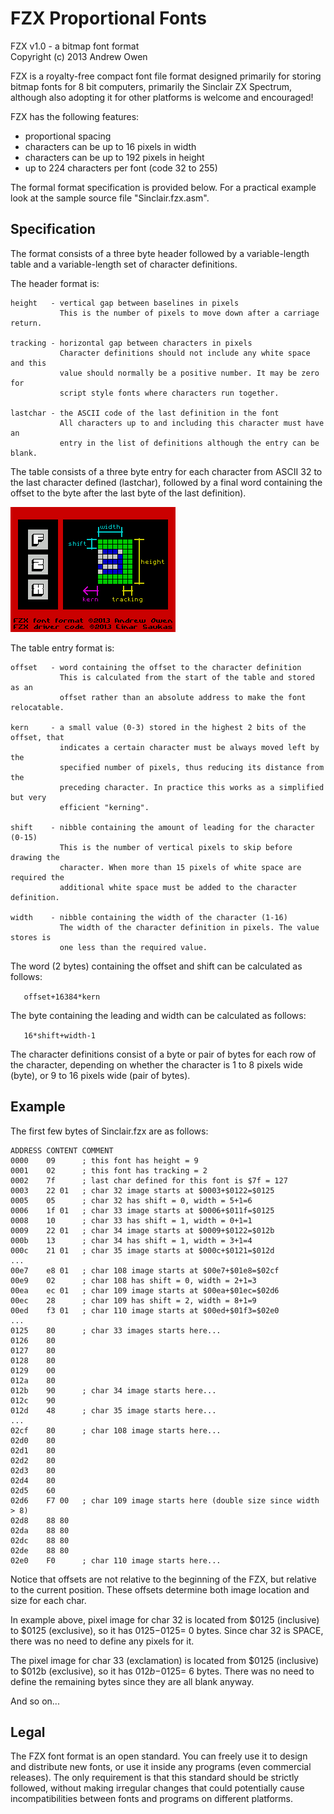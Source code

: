 # FZX Proportional Fonts

FZX v1.0 - a bitmap font format  
Copyright (c) 2013 Andrew Owen  

FZX is a royalty-free compact font file format designed primarily for storing
bitmap fonts for 8 bit computers, primarily the Sinclair ZX Spectrum, although
also adopting it for other platforms is welcome and encouraged!

FZX has the following features:

* proportional spacing
* characters can be up to 16 pixels in width
* characters can be up to 192 pixels in height
* up to 224 characters per font (code 32 to 255)

The formal format specification is provided below. For a practical example look
at the sample source file "Sinclair.fzx.asm".

## Specification

The format consists of a three byte header followed by a variable-length table
and a variable-length set of character definitions.

The header format is:
```
height   - vertical gap between baselines in pixels
           This is the number of pixels to move down after a carriage return.

tracking - horizontal gap between characters in pixels
           Character definitions should not include any white space and this
           value should normally be a positive number. It may be zero for
           script style fonts where characters run together.

lastchar - the ASCII code of the last definition in the font
           All characters up to and including this character must have an
           entry in the list of definitions although the entry can be blank.
```
The table consists of a three byte entry for each character from ASCII 32 to the
last character defined (lastchar), followed by a final word containing the
offset to the byte after the last byte of the last definition).

![FZX Font Definition](https://github.com/z88dk/z88dk/blob/master/libsrc/font/fzx/FZX.png)

The table entry format is:
```
offset   - word containing the offset to the character definition
           This is calculated from the start of the table and stored as an
           offset rather than an absolute address to make the font relocatable.

kern     - a small value (0-3) stored in the highest 2 bits of the offset, that
           indicates a certain character must be always moved left by the
           specified number of pixels, thus reducing its distance from the
           preceding character. In practice this works as a simplified but very
           efficient "kerning".

shift    - nibble containing the amount of leading for the character (0-15)
           This is the number of vertical pixels to skip before drawing the
           character. When more than 15 pixels of white space are required the
           additional white space must be added to the character definition.

width    - nibble containing the width of the character (1-16)
           The width of the character definition in pixels. The value stores is
           one less than the required value.
```
The word (2 bytes) containing the offset and shift can be calculated as follows:

`   offset+16384*kern`

The byte containing the leading and width can be calculated as follows:

`   16*shift+width-1`

The character definitions consist of a byte or pair of bytes for each row of the
character, depending on whether the character is 1 to 8 pixels wide (byte), or
9 to 16 pixels wide (pair of bytes).

## Example

The first few bytes of Sinclair.fzx are as follows:
```
ADDRESS CONTENT COMMENT
0000    09      ; this font has height = 9
0001    02      ; this font has tracking = 2
0002    7f      ; last char defined for this font is $7f = 127
0003    22 01   ; char 32 image starts at $0003+$0122=$0125
0005    05      ; char 32 has shift = 0, width = 5+1=6
0006    1f 01   ; char 33 image starts at $0006+$011f=$0125
0008    10      ; char 33 has shift = 1, width = 0+1=1
0009    22 01   ; char 34 image starts at $0009+$0122=$012b
000b    13      ; char 34 has shift = 1, width = 3+1=4
000c    21 01   ; char 35 image starts at $000c+$0121=$012d
...
00e7    e8 01   ; char 108 image starts at $00e7+$01e8=$02cf
00e9    02      ; char 108 has shift = 0, width = 2+1=3
00ea    ec 01   ; char 109 image starts at $00ea+$01ec=$02d6
00ec    28      ; char 109 has shift = 2, width = 8+1=9
00ed    f3 01   ; char 110 image starts at $00ed+$01f3=$02e0
...
0125    80      ; char 33 images starts here...
0126    80
0127    80
0128    80
0129    00
012a    80
012b    90      ; char 34 image starts here...
012c    90
012d    48      ; char 35 image starts here...
...
02cf    80      ; char 108 image starts here...
02d0    80
02d1    80
02d2    80
02d3    80
02d4    80
02d5    60
02d6    F7 00   ; char 109 image starts here (double size since width > 8)
02d8    88 80
02da    88 80
02dc    88 80
02de    88 80
02e0    F0      ; char 110 image starts here...
```
Notice that offsets are not relative to the beginning of the FZX, but relative
to the current position. These offsets determine both image location and size
for each char.

In example above, pixel image for char 32 is located from $0125 (inclusive) to
$0125 (exclusive), so it has $0125-$0125= 0 bytes. Since char 32 is SPACE,
there was no need to define any pixels for it.

The pixel image for char 33 (exclamation) is located from $0125 (inclusive) to 
$012b (exclusive), so it has $012b-$0125= 6 bytes. There was no need to define 
the remaining bytes since they are all blank anyway.

And so on...

## Legal

The FZX font format is an open standard. You can freely use it to design and
distribute new fonts, or use it inside any programs (even commercial releases).
The only requirement is that this standard should be strictly followed, without
making irregular changes that could potentially cause incompatibilities between
fonts and programs on different platforms.
